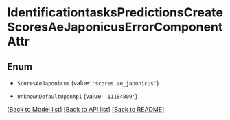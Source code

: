 # IdentificationtasksPredictionsCreateScoresAeJaponicusErrorComponentAttr


## Enum

* `ScoresAeJaponicus` (value: `'scores.ae_japonicus'`)

* `UnknownDefaultOpenApi` (value: `'11184809'`)

[[Back to Model list]](../README.md#documentation-for-models) [[Back to API list]](../README.md#documentation-for-api-endpoints) [[Back to README]](../README.md)
